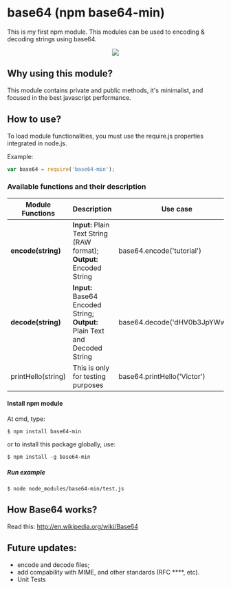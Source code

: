 # base64 (npm base64-min)
This is my first npm module.
This modules can be used to encoding & decoding strings using base64.
<center><a href="https://nodei.co/npm/base64-min/"><img src="https://nodei.co/npm/base64-min.png?downloads=true&downloadRank=true&stars=true"></a></center>

## Why using this module?
This module contains private and public methods, it's minimalist, and focused in the best javascript performance.

## How to use?
To load module functionalities, you must use the require.js properties integrated in node.js.

Example: 
```javascript
var base64 = require('base64-min');
```
### Available functions and their description
| Module Functions | Description | Use case | Completed |
| ---------------- | ----------- | ---- | ---------- |
| **encode(string)**  | **Input:** Plain Text String (RAW format);</br> **Output:** Encoded String | base64.encode('tutorial')  | 100 % | 
| **decode(string)**  | **Input:** Base64 Encoded String;</br> **Output:** Plain Text and Decoded String | base64.decode('dHV0b3JpYWw=') | 100 % |
| printHello(string) | This is only for testing purposes  | base64.printHello('Victor') | **deleted** |

#### Install npm module
At cmd, type:
```
$ npm install base64-min 
```
or to install this package globally, use:

```
$ npm install -g base64-min 
```

##### Run example

```
$ node node_modules/base64-min/test.js
```
## How Base64 works?
Read this: http://en.wikipedia.org/wiki/Base64

## Future updates:
- encode and decode files;
- add compability with MIME, and other standards (RFC ****, etc). 
- Unit Tests
